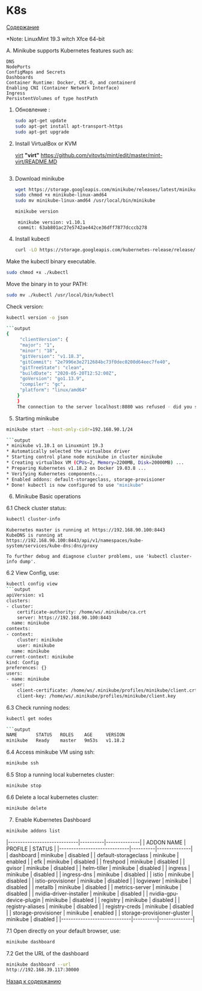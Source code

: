 # K8s

[Содержание](../README.md)

*Note: LinuxMint 19.3 witch Xfce 64-bit

A. Minikube supports Kubernetes features such as:

    DNS
    NodePorts
    ConfigMaps and Secrets
    Dashboards
    Container Runtime: Docker, CRI-O, and containerd
    Enabling CNI (Container Network Interface)
    Ingress
    PersistentVolumes of type hostPath

1. Обновление :

    ```bash
    sudo apt-get update
    sudo apt-get install apt-transport-https
    sudo apt-get upgrade
    ```

2. Install VirtualBox or KVM
   
   [virt](../mint-virt/README.md) **"virt"**
   https://github.com/vitovts/mint/edit/master/mint-virt/README.MD
   
   
   ```bash
   
   ```

3. Download minikube

    ```bash
    wget https://storage.googleapis.com/minikube/releases/latest/minikube-linux-amd64
    sudo chmod +x minikube-linux-amd64
    sudo mv minikube-linux-amd64 /usr/local/bin/minikube
    ```
    
    ```bash
    minikube version
    ```
        minikube version: v1.10.1
        commit: 63ab801ac27e5742ae442ce36dff7877dcccb278
    

4. Install kubectl
    
   ```bash
   curl -LO https://storage.googleapis.com/kubernetes-release/release/`curl -s https://storage.googleapis.com/kubernetes-release/release/stable.txt`/bin/linux/amd64/kubectl
   ```

Make the kubectl binary executable.
    
```bash
sudo chmod +x ./kubectl     
```

Move the binary in to your PATH:

```bash
sudo mv ./kubectl /usr/local/bin/kubectl
```

Check version:
```bash
kubectl version -o json 

```output
{
     "clientVersion": {
     "major": "1",
     "minor": "18",
     "gitVersion": "v1.18.3",
     "gitCommit": "2e7996e3e2712684bc73f0dec0200d64eec7fe40",
     "gitTreeState": "clean",
     "buildDate": "2020-05-20T12:52:00Z",
     "goVersion": "go1.13.9",
     "compiler": "gc",
     "platform": "linux/amd64"
    }
    }
    The connection to the server localhost:8080 was refused - did you specify the right host or port?
```

5. Starting minikube

```bash
minikube start --host-only-cidr=192.168.90.1/24 

```output    
* minikube v1.10.1 on Linuxmint 19.3
* Automatically selected the virtualbox driver
* Starting control plane node minikube in cluster minikube
* Creating virtualbox VM (CPUs=2, Memory=2200MB, Disk=20000MB) ...
* Preparing Kubernetes v1.18.2 on Docker 19.03.8 ...
* Verifying Kubernetes components...
* Enabled addons: default-storageclass, storage-provisioner
* Done! kubectl is now configured to use "minikube"
```

6. Minikube Basic operations
  
6.1  Check cluster status:
  
```bash
kubectl cluster-info
```
```output
Kubernetes master is running at https://192.168.90.100:8443
KubeDNS is running at https://192.168.90.100:8443/api/v1/namespaces/kube-system/services/kube-dns:dns/proxy

To further debug and diagnose cluster problems, use 'kubectl cluster-info dump'.
```

6.2 View Config, use:

```bash
kubectl config view
```output
apiVersion: v1
clusters:
- cluster:
    certificate-authority: /home/ws/.minikube/ca.crt
    server: https://192.168.90.100:8443
  name: minikube
contexts:
- context:
    cluster: minikube
    user: minikube
  name: minikube
current-context: minikube
kind: Config
preferences: {}
users:
- name: minikube
  user:
    client-certificate: /home/ws/.minikube/profiles/minikube/client.crt
    client-key: /home/ws/.minikube/profiles/minikube/client.key
```

6.3 Check running nodes:
   
```bash
kubectl get nodes    

```output
NAME       STATUS   ROLES    AGE     VERSION
minikube   Ready    master   9m53s   v1.18.2
```

6.4 Access minikube VM using ssh:
    
```bash
minikube ssh
```

6.5 Stop a running local kubernetes cluster:
    
```bash
minikube stop
```
    
6.6 Delete a local kubernetes cluster:
    
```bash
minikube delete
```

7. Enable Kubernetes Dashboard

```bash
minikube addons list
```

|-----------------------------|----------|--------------|
|         ADDON NAME          | PROFILE  |    STATUS    |
|-----------------------------|----------|--------------|
| dashboard                   | minikube | disabled     |
| default-storageclass        | minikube | enabled      |
| efk                         | minikube | disabled     |
| freshpod                    | minikube | disabled     |
| gvisor                      | minikube | disabled     |
| helm-tiller                 | minikube | disabled     |
| ingress                     | minikube | disabled     |
| ingress-dns                 | minikube | disabled     |
| istio                       | minikube | disabled     |
| istio-provisioner           | minikube | disabled     |
| logviewer                   | minikube | disabled     |
| metallb                     | minikube | disabled     |
| metrics-server              | minikube | disabled     |
| nvidia-driver-installer     | minikube | disabled     |
| nvidia-gpu-device-plugin    | minikube | disabled     |
| registry                    | minikube | disabled     |
| registry-aliases            | minikube | disabled     |
| registry-creds              | minikube | disabled     |
| storage-provisioner         | minikube | enabled      |
| storage-provisioner-gluster | minikube | disabled     |
|-----------------------------|----------|--------------|


 7.1 Open directly on your default browser, use:

```bash
minikube dashboard
```

7.2 Get the URL of the dashboard
    
```bash
minikube dashboard --url
http://192.168.39.117:30000
```






    
    
 
 
 






[Назад к содержанию](../README.md)
